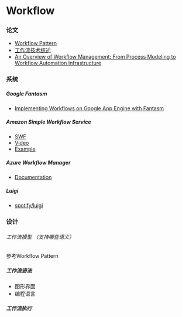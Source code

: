 # Workflow

### 论文
- [Workflow Pattern](http://eprints.qut.edu.au/9950/1/9950.pdf)
- [工作流技术综述](http://www.jos.org.cn/1000-9825/11/899.pdf)
- [An Overview of Workflow Management: From Process Modeling to Workflow Automation Infrastructure](http://www.workflowpatterns.com/documentation/documents/workflow95.pdf)

### 系统
##### Google Fantasm
- [Implementing Workflows on Google App Engine with Fantasm](https://cloud.google.com/appengine/articles/fantasm?csw=1)

##### Amazon Simple Workflow Service
- [SWF](http://aws.amazon.com/documentation/swf/)
- [Video](https://www.youtube.com/watch?v=SKZm7TamUrU)
- [Example](http://aws.amazon.com/code/2535278400103493)

##### Azure Workflow Manager
- [Documentation](https://msdn.microsoft.com/library/azure/JJ193528(v=Azure.10).aspx)

##### Luigi
- [spotify/luigi](https://github.com/spotify/luigi)

### 设计

###### 工作流模型 （支持哪些语义）
参考Workflow Pattern

##### 工作流语法
- 图形界面
- 编程语言

##### 工作流执行
